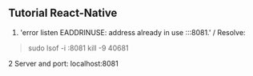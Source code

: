 ## Tutorial React-Native

1. 'error listen EADDRINUSE: address already in use :::8081.' /
Resolve:
> sudo lsof -i :8081
> kill -9 40681

2 Server and port: localhost:8081
